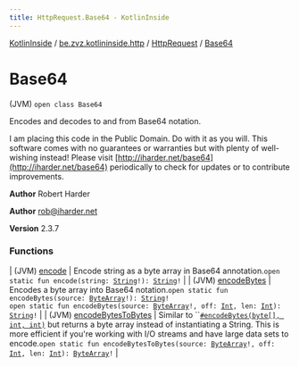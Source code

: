 ```yaml
---
title: HttpRequest.Base64 - KotlinInside
---
```


[KotlinInside](../../../index.html) / [be.zvz.kotlininside.http](../../index.html) / [HttpRequest](../index.html) / [Base64](./index.html)

# Base64

(JVM) `open class Base64`

 Encodes and decodes to and from Base64 notation.



 I am placing this code in the Public Domain. Do with it as you will. This software comes with no guarantees or warranties but with plenty of well-wishing instead! Please visit [http://iharder.net/base64](http://iharder.net/base64) periodically to check for updates or to contribute improvements.

**Author**
Robert Harder

**Author**
rob@iharder.net

**Version**
2.3.7

### Functions

| (JVM) [encode](encode.html) | Encode string as a byte array in Base64 annotation.`open static fun encode(string: `[`String`](https://kotlinlang.org/api/latest/jvm/stdlib/kotlin/-string/index.html)`!): `[`String`](https://kotlinlang.org/api/latest/jvm/stdlib/kotlin/-string/index.html)`!` |
| (JVM) [encodeBytes](encode-bytes.html) | Encodes a byte array into Base64 notation.`open static fun encodeBytes(source: `[`ByteArray`](https://kotlinlang.org/api/latest/jvm/stdlib/kotlin/-byte-array/index.html)`!): `[`String`](https://kotlinlang.org/api/latest/jvm/stdlib/kotlin/-string/index.html)`!`<br>`open static fun encodeBytes(source: `[`ByteArray`](https://kotlinlang.org/api/latest/jvm/stdlib/kotlin/-byte-array/index.html)`!, off: `[`Int`](https://kotlinlang.org/api/latest/jvm/stdlib/kotlin/-int/index.html)`, len: `[`Int`](https://kotlinlang.org/api/latest/jvm/stdlib/kotlin/-int/index.html)`): `[`String`](https://kotlinlang.org/api/latest/jvm/stdlib/kotlin/-string/index.html)`!` |
| (JVM) [encodeBytesToBytes](encode-bytes-to-bytes.html) | Similar to ``[`#encodeBytes(byte[], int, int)`](encode-bytes.html) but returns a byte array instead of instantiating a String. This is more efficient if you're working with I/O streams and have large data sets to encode.`open static fun encodeBytesToBytes(source: `[`ByteArray`](https://kotlinlang.org/api/latest/jvm/stdlib/kotlin/-byte-array/index.html)`!, off: `[`Int`](https://kotlinlang.org/api/latest/jvm/stdlib/kotlin/-int/index.html)`, len: `[`Int`](https://kotlinlang.org/api/latest/jvm/stdlib/kotlin/-int/index.html)`): `[`ByteArray`](https://kotlinlang.org/api/latest/jvm/stdlib/kotlin/-byte-array/index.html)`!` |

